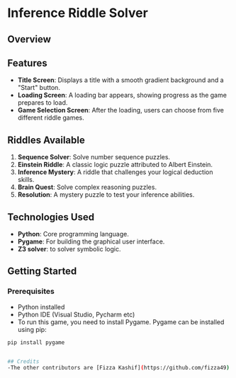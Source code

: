 # Inference Riddle Solver

## Overview

## Features

- **Title Screen**: Displays a title with a smooth gradient background and a "Start" button.
- **Loading Screen**: A loading bar appears, showing progress as the game prepares to load.
- **Game Selection Screen**: After the loading, users can choose from five different riddle games.

## Riddles Available

1. **Sequence Solver**: Solve number sequence puzzles.
2. **Einstein Riddle**: A classic logic puzzle attributed to Albert Einstein.
3. **Inference Mystery**: A riddle that challenges your logical deduction skills.
4. **Brain Quest**: Solve complex reasoning puzzles.
5. **Resolution**: A mystery puzzle to test your inference abilities.

## Technologies Used

- **Python**: Core programming language.
- **Pygame**: For building the graphical user interface.
- **Z3 solver**: to solver symbolic logic.

## Getting Started

### Prerequisites

- Python installed
- Python IDE (Visual Studio, Pycharm etc)
- To run this game, you need to install Pygame. Pygame can be installed using pip:

```bash
pip install pygame


## Credits
-The other contributors are [Fizza Kashif](https://github.com/fizza49) and [Misbah Shaheen](https://github.com/Misbah-shaheen).


